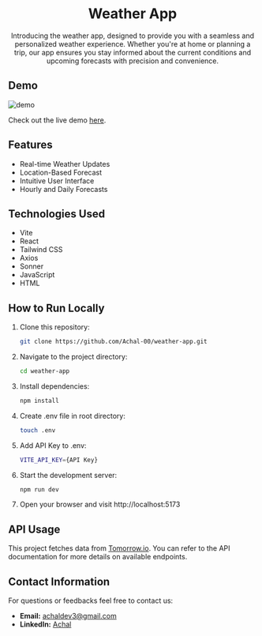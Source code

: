 <h1 align='center'>Weather App</h1>
<p align='center'>Introducing the weather app, designed to provide you with a seamless and personalized weather experience. Whether you're at home or planning a trip, our app ensures you stay informed about the current conditions and upcoming forecasts with precision and convenience.</p>

## Demo

![demo](https://github.com/Achal-00/weather-app/assets/106076516/c129a1d6-c296-47d5-ac63-367131400866)

Check out the live demo [here](https://achal-00.github.io/weather-app/).

## Features

- Real-time Weather Updates
- Location-Based Forecast
- Intuitive User Interface
- Hourly and Daily Forecasts

## Technologies Used

- Vite
- React
- Tailwind CSS
- Axios
- Sonner
- JavaScript
- HTML

## How to Run Locally

1. Clone this repository:
   ```bash
   git clone https://github.com/Achal-00/weather-app.git

2. Navigate to the project directory:
   ```bash
   cd weather-app

3. Install dependencies:
   ```bash
   npm install

4. Create .env file in root directory:
   ```bash
   touch .env

5. Add API Key to .env:
   ```bash
   VITE_API_KEY={API Key}

6. Start the development server:
   ```bash
   npm run dev

7. Open your browser and visit http://localhost:5173

## API Usage

This project fetches data from [Tomorrow.io](https://tomorrow.io). You can refer to the API documentation for more details on available endpoints.

## Contact Information

For questions or feedbacks feel free to contact us:

- **Email:** achaldev3@gmail.com
- **LinkedIn:** [Achal](https://www.linkedin.com/in/achal-ab39652b4/)
